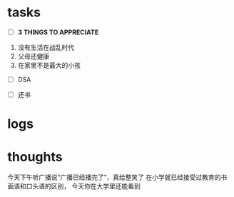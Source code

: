 # tasks
- [ ] **3 THINGS TO APPRECIATE**
1. 没有生活在战乱时代
2. 父母还健康
3. 在家里不是最大的小孩
- [ ] DSA
- [ ] 还书


# logs





# thoughts
今天下午听广播说“广播已经播完了”，真给整笑了
在小学就已经接受过教育的书面语和口头语的区别，
今天你在大学里还能看到